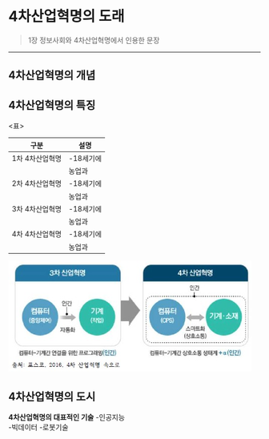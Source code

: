 # 4차산업혁명의 도래

> 1장 정보사회와 4차산업혁명에서 인용한 문장
***

## 4차산업혁명의 개념

## 4차산업혁명의 특징

<표>  

|구분|설명|
|---|---|
|1차 4차산업혁명|-18세기에|
||농업과 | 
|2차 4차산업혁명|-18세기에|
||농업과 | 
|3차 4차산업혁명|-18세기에|
||농업과 | 
|4차 4차산업혁명|-18세기에|
||농업과 | 


![4차산업혁명](./img/그림01_3차산업과4차산업.jpg)

## 4차산업혁명의 도시

**4차산업혁명의 대표적인 기술**
-인공지능  
-빅데이터
-로봇기술



























